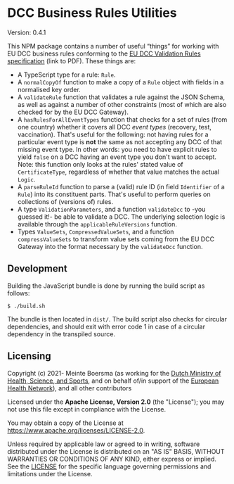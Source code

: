 # DCC Business Rules Utilities

Version: 0.4.1

This NPM package contains a number of useful “things” for working with EU DCC business rules conforming to the [EU DCC Validation Rules specification](https://ec.europa.eu/health/sites/default/files/ehealth/docs/eu-dcc_validation-rules_en.pdf) (link to PDF).
These things are:

* A TypeScript type for a rule: `Rule`.
* A `normalCopyOf` function to make a copy of a `Rule` object with fields in a normalised key order.
* A `validateRule` function that validates a rule against the JSON Schema, as well as against a number of other constraints (most of which are also checked for by the EU DCC Gateway).
* A `hasRulesForAllEventTypes` function that checks for a set of rules (from one country) whether it covers all DCC *event types* (recovery, test, vaccination).
    That's useful for the following: not having rules for a particular event type is **not** the same as not accepting any DCC of that missing event type.
    In other words: you need to have explicit rules to yield `false` on a DCC having an event type you don't want to accept.
    Note: this function only looks at the rules' stated value of `CertificateType`, regardless of whether that value matches the actual `Logic`.
* A `parseRuleId` function to parse a (valid) rule ID (in field `Identifier` of a `Rule`) into its constituent parts.
    That's useful to perform queries on collections of (versions of) rules.
* A type `ValidationParameters`, and a function `validateDcc` to -you guessed it!- be able to validate a DCC.
    The underlying selection logic is available through the `applicableRuleVersions` function.
* Types `ValueSets`, `CompressedValueSets`, and a function `compressValueSets` to transform value sets coming from the EU DCC Gateway into the format necessary by the `validateDcc` function.


## Development

Building the JavaScript bundle is done by running the build script as follows:

    $ ./build.sh

The bundle is then located in `dist/`.
The build script also checks for circular dependencies, and should exit with error code 1 in case of a circular dependency in the transpiled source.


## Licensing

Copyright (c) 2021- Meinte Boersma (as working for the [Dutch Ministry of Health, Science, and Sports](https://www.rijksoverheid.nl/ministeries/ministerie-van-volksgezondheid-welzijn-en-sport), and on behalf of/in support of the [European Health Network](https://ec.europa.eu/health/ehealth/policy/network_en)), and all other contributors

Licensed under the **Apache License, Version 2.0** (the "License"); you may not use this file except in compliance with the License.

You may obtain a copy of the License at https://www.apache.org/licenses/LICENSE-2.0.

Unless required by applicable law or agreed to in writing, software distributed under the License is distributed on an "AS IS" 
BASIS, WITHOUT WARRANTIES OR CONDITIONS OF ANY KIND, either express or implied. See the [LICENSE](./LICENSE) for the specific 
language governing permissions and limitations under the License.

